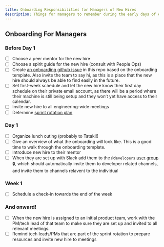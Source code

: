 ```yaml
---
title: Onboarding Responsibilities for Managers of New Hires
description: Things for managers to remember during the early days of onboarding
---
```


## Onboarding For Managers

### Before Day 1

- [ ] Choose a peer mentor for the new hire
- [ ] Choose a spirit guide for the new hire (consult with People Ops)
- [ ] Create [an onboarding github issue](https://github.com/artsy/README/issues/new?template=engineering-onboarding.md) in this repo based on the onboarding template. Also invite the team to say hi, as this is a place that the new hire should always be able to find easily in the future.
- [ ] Set first-week schedule and let the new hire know their first day schedule on their private email account, as there will be a period where their machine is still being setup and they won’t yet have access to their calendar.
- [ ] Invite new hire to all engineering-wide meetings
- [ ] Determine [sprint rotation plan](/onboarding/sprint-rotation.md)

### Day 1

- [ ] Organize lunch outing (probably to Tataki!)
- [ ] Give an overview of what the onboarding will look like. This is a good time to walk through the onboarding template.
- [ ] Introduce new hire to their mentor
- [ ] When they are set up with Slack add them to the `@developers` [user group](https://artsy.slack.com/admin/user_groups) 🔒, which should automatically invite them to developer related channels, and invite them to channels relavent to the individual

### Week 1

- [ ] Schedule a check-in towards the end of the week

### And onward!

- [ ] When the new hire is assigned to an initial product team, work with the PM/tech lead of that team to make sure they are set up and invited to all relevant meetings.
- [ ] Remind tech leads/PMs that are part of the sprint rotation to prepare resources and invite new hire to meetings
